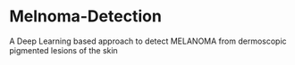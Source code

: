 # Melnoma-Detection
A Deep Learning based approach to detect MELANOMA from dermoscopic pigmented lesions of the skin
